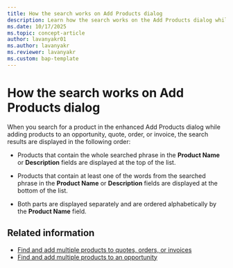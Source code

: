 ```yaml
---
title: How the search works on Add Products dialog
description: Learn how the search works on the Add Products dialog while adding products to an opportunity, quote, order, or invoice.
ms.date: 10/17/2025
ms.topic: concept-article
author: lavanyakr01
ms.author: lavanyakr
ms.reviewer: lavanyakr
ms.custom: bap-template
---
```



# How the search works on Add Products dialog

When you search for a product in the enhanced Add Products dialog while adding products to an opportunity, quote, order, or invoice, the search results are displayed in the following order:

- Products that contain the whole searched phrase in the **Product Name** or **Description** fields are displayed at the top of the list.

- Products that contain at least one of the words from the searched phrase in the **Product Name** or **Description** fields are displayed at the bottom of the list.
- Both parts are displayed separately and are ordered alphabetically by the **Product Name** field. 


## Related information

- [Find and add multiple products to quotes, orders, or invoices](add-products-qoi-enhanced.md)  
- [Find and add multiple products to an opportunity](add-products-enhanced-experience.md)
